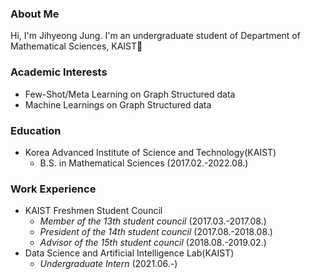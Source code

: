 ### About Me
Hi, I'm Jihyeong Jung. I'm an undergraduate student of Department of Mathematical Sciences, KAIST👋

### Academic Interests
* Few-Shot/Meta Learning on Graph Structured data
* Machine Learnings on Graph Structured data

### Education
* Korea Advanced Institute of Science and Technology(KAIST)
  - B.S. in Mathematical Sciences (2017.02.-2022.08.)

### Work Experience
* KAIST Freshmen Student Council
  - _Member of the 13th student council <Garam>_ (2017.03.-2017.08.)
  - _President of the 14th student council <Raon>_ (2017.08.-2018.08.)
  - _Advisor of the 15th student council <Harang>_ (2018.08.-2019.02.)
* Data Science and Artificial Intelligence Lab(KAIST)
  - _Undergraduate Intern_ (2021.06.-)

<!--
**JhngJng/JhngJng** is a ✨ _special_ ✨ repository because its `README.md` (this file) appears on your GitHub profile.

Here are some ideas to get you started:

- 🔭 I’m currently working on ...
- 🌱 I’m currently learning ...
- 👯 I’m looking to collaborate on ...
- 🤔 I’m looking for help with ...
- 💬 Ask me about ...
- 📫 How to reach me: ...
- 😄 Pronouns: ...
- ⚡ Fun fact: ...
-->
